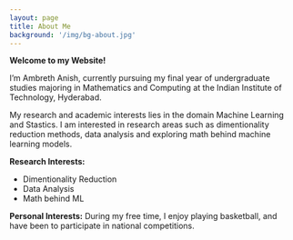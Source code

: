 ```yaml
---
layout: page
title: About Me
background: '/img/bg-about.jpg'
---
```

**Welcome to my Website!**

I’m Ambreth Anish, currently pursuing my final year of undergraduate studies majoring in Mathematics and Computing at the Indian Institute of Technology, Hyderabad.

My research and academic interests lies in the domain Machine Learning and Stastics. I am interested in research areas such as dimentionality reduction methods, data analysis and exploring math behind machine learning models.

**Research Interests:**
* Dimentionality Reduction
* Data Analysis
* Math behind ML

**Personal Interests:**
During my free time, I enjoy playing basketball, and have been to participate in national competitions.
